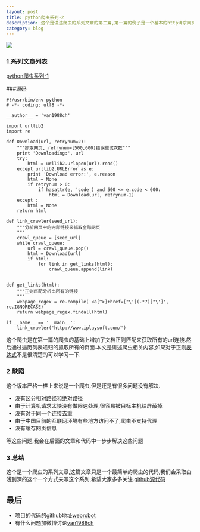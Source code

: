 ```yaml
---
layout: post
title: python爬虫系列-2
description: 这个是讲述爬虫的系列文章的第二篇,第一篇的例子是一个基本的http请求网页的例子,严格来说还不算是爬虫.这篇文章就讲述了一个基本的爬虫
category: blog
---
```

![](https://ws3.sinaimg.cn/large/006tNbRwgy1fpzw3twjc8j31kw23vqv5.jpg)
### 1.系列文章列表

[python爬虫系列-1](https://van1988ch.github.io/python%E7%88%AC%E8%99%AB%E7%B3%BB%E5%88%97-1)



###[源码](https://github.com/van1988ch/webrobot/tree/v1.1)


```
#!/usr/bin/env python
# -*- coding: utf8 -*-

__author__ = 'van1988ch'

import urllib2
import re

def Download(url, retrynum=2):
    """抓取网页, retrynum=[500,600)错误重试次数"""
    print 'Downloading:', url
    try:
        html = urllib2.urlopen(url).read()
    except urllib2.URLError as e:
        print 'Download error:', e.reason
        html = None
        if retrynum > 0:
            if hasattr(e, 'code') and 500 <= e.code < 600:
                html = Download(url, retrynum-1)
    except :
        html = None
    return html

def link_crawler(seed_url):
    """分析网页中的内部链接来抓取全部网页
    """
    crawl_queue = [seed_url] 
    while crawl_queue:
        url = crawl_queue.pop()
        html = Download(url)
        if html:
            for link in get_links(html):
                crawl_queue.append(link)


def get_links(html):
    """正则匹配分析出所有的链接
    """
    webpage_regex = re.compile('<a[^>]+href=["\'](.*?)["\']', re.IGNORECASE)
    return webpage_regex.findall(html)

if __name__ == '__main__':
    link_crawler('http://www.iplaysoft.com/')
```


这个爬虫是在第一篇的爬虫的基础上增加了文档正则匹配来获取所有的url连接.然后通过遍历列表递归的抓取所有的页面.本文是讲述爬虫相关内容,如果对于正则[表达式](https://www.liaoxuefeng.com/wiki/001374738125095c955c1e6d8bb493182103fac9270762a000/001386832260566c26442c671fa489ebc6fe85badda25cd000)不是很清楚的可以学习一下.



### 2.缺陷
这个版本严格一样上来说是一个爬虫,但是还是有很多问题没有解决.

- 没有区分相对路径和绝对路径
- 由于计算机请求太快没有做限速处理,很容易被目标主机给屏蔽掉
- 没有对于同一个连接去重
- 由于中国目前的互联网环境有些地方访问不了,爬虫不支持代理
- 没有缓存网页信息

等这些问题,我会在后面的文章和代码中一步步解决这些问题

### 3.总结

这个是一个爬虫的系列文章,这篇文章只是一个最简单的爬虫的代码,我们会采取由浅到深的这个一个方式来写这个系列,希望大家多多关注.[github源代码](https://github.com/van1988ch/webrobot/tree/v1.0)


## 最后

- 项目的代码的github地址[webrobot](https://github.com/van1988ch/webrobot)
- 有什么问题加微博讨论[van1988ch](https://weibo.com/2296015293/profile)
